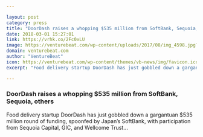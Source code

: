 ```yaml
---

layout: post
category: press
title: "DoorDash raises a whopping $535 million from SoftBank, Sequoia, others"
date: 2018-03-01 15:27:01
link: https://vrhk.co/2Fc0xLU
image: https://venturebeat.com/wp-content/uploads/2017/08/img_4598.jpg?fit=1555%2C835&strip=all
domain: venturebeat.com
author: "VentureBeat"
icon: https://venturebeat.com/wp-content/themes/vb-news/img/favicon.ico
excerpt: "Food delivery startup DoorDash has just gobbled down a gargantuan $535 million round of funding, spoonfed by Japan’s SoftBank, with participation from Sequoia Capital, GIC, and Wellcome Trust…"

---
```


### DoorDash raises a whopping $535 million from SoftBank, Sequoia, others

Food delivery startup DoorDash has just gobbled down a gargantuan $535 million round of funding, spoonfed by Japan’s SoftBank, with participation from Sequoia Capital, GIC, and Wellcome Trust…